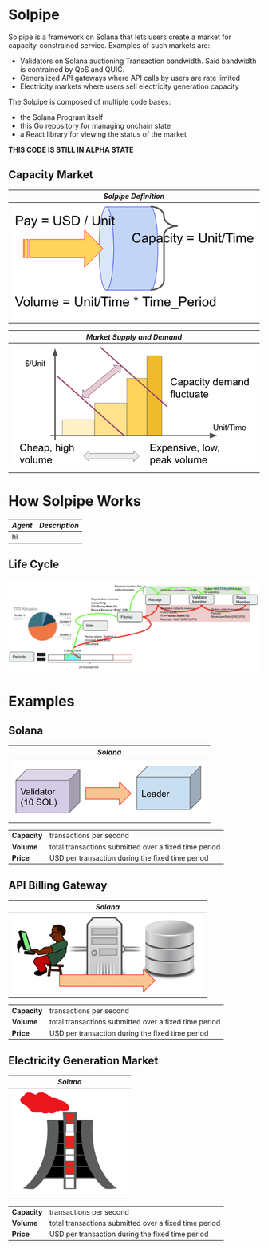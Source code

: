 # Solpipe

Solpipe is a framework on Solana that lets users create a market for capacity-constrained service.  Examples of such markets are:

* Validators on Solana auctioning Transaction bandwidth.  Said bandwidth is contrained by QoS and QUIC.
* Generalized API gateways where API calls by users are rate limited
* Electricity markets where users sell electricity generation capacity

The Solpipe is composed of multiple code bases:

* the Solana Program itself
* this Go repository for managing onchain state
* a React library for viewing the status of the market

**THIS CODE IS STILL IN ALPHA STATE**



## Capacity Market

| *Solpipe Definition* |
| --- |
| ![Flow Management](/docs/files/flow.png "Flow management") |



| *Market Supply and Demand* |
| --- |
| ![Market Supply and Demand](/docs/files/market.png "Market Supply and Demand") |


# How Solpipe Works

| *Agent* | *Description* |
| --- | --- |
| hi ||


## Life Cycle

![Bid Cycle Diagram](/docs/files/bid-cycle.png "Bid Cycle")


# Examples

## Solana

| *Solana* |
| --- |
| ![Solana Example](/docs/files/eg-solana.png "Solana Example") |

|||
| --- | --- |
| **Capacity** | transactions per second |
| **Volume** | total transactions submitted over a fixed time period |
| **Price** | USD per transaction during the fixed time period |

## API Billing Gateway

| *Solana* |
| --- |
| ![API Billing Gateway](/docs/files/eg-api.png "API Billing Gateway") |

|||
| --- | --- |
| **Capacity** | transactions per second |
| **Volume** | total transactions submitted over a fixed time period |
| **Price** | USD per transaction during the fixed time period |

## Electricity Generation Market

| *Solana* |
| --- |
| ![Electricity Generation Market](/docs/files/eg-power.png "Electricity Generation Market") |

|||
| --- | --- |
| **Capacity** | transactions per second |
| **Volume** | total transactions submitted over a fixed time period |
| **Price** | USD per transaction during the fixed time period |